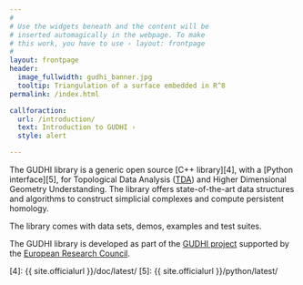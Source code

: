 ```yaml
---
#
# Use the widgets beneath and the content will be
# inserted automagically in the webpage. To make
# this work, you have to use › layout: frontpage
#
layout: frontpage
header:
  image_fullwidth: gudhi_banner.jpg
  tooltip: Triangulation of a surface embedded in R^8
permalink: /index.html

callforaction:
  url: /introduction/
  text: Introduction to GUDHI ›
  style: alert

---
```


The GUDHI library is a generic open source [C++ library][4], with a [Python interface][5], for Topological Data Analysis ([TDA][1]) and Higher Dimensional Geometry Understanding. The library offers state-of-the-art data structures and algorithms to construct simplicial complexes and compute persistent homology.

The library comes with data sets, demos, examples and test suites.

The GUDHI library is developed as part of the [GUDHI project][2] supported by the [European Research Council][3].

 [1]: /introduction/
 [2]: https://project.inria.fr/gudhi/
 [3]: https://erc.europa.eu/
 [4]: {{ site.officialurl }}/doc/latest/
 [5]: {{ site.officialurl }}/python/latest/

